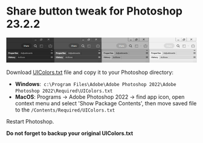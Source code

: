 # Share button tweak for Photoshop 23.2.2

![](assets/20220317_224957_2022-03-17_01-21-19.jpg)

Download [UIColors.txt](U) file and copy it to your Photoshop directory:

* **Windows**:` c:\Program Files\Adobe\Adobe Photoshop 2022\Adobe Photoshop 2022\Required\UIColors.txt`
* **MacOS**: Programs -> Adobe Photoshop 2022 -> find app icon, open context menu and select 'Show Package Contents', then move saved file to the `/Contents/Required/UIColors.txt`

Restart Photoshop.

**Do not forget to backup your original UIColors.txt**
